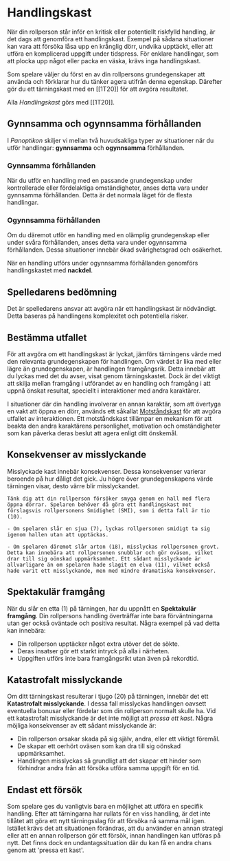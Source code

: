 # Handlingskast

När din rollperson står inför en kritisk eller potentiellt riskfylld handling, är det dags att genomföra ett handlingskast. Exempel på sådana situationer kan vara att försöka låsa upp en krånglig dörr, undvika upptäckt, eller att utföra en komplicerad uppgift under tidspress. För enklare handlingar, som att plocka upp något eller packa en väska, krävs inga handlingskast.

Som spelare väljer du först en av din rollpersons grundegenskaper att använda och förklarar hur du tänker agera utifrån denna egenskap. Därefter gör du ett tärningskast med en [[1T20]] för att avgöra resultatet.

Alla *Handlingskast* görs med [[1T20]].

## Gynnsamma och ogynnsamma förhållanden

I *Panoptikon* skiljer vi mellan två huvudsakliga typer av situationer när du utför handlingar: **gynnsamma** och **ogynnsamma** förhållanden.

### Gynnsamma förhållanden

När du utför en handling med en passande grundegenskap under kontrollerade eller fördelaktiga omständigheter, anses detta vara under gynnsamma förhållanden. Detta är det normala läget för de flesta handlingar.

### Ogynnsamma förhållanden

Om du däremot utför en handling med en olämplig grundegenskap eller under svåra förhållanden, anses detta vara under ogynnsamma förhållanden. Dessa situationer innebär ökad svårighetsgrad och osäkerhet.

När en handling utförs under ogynnsamma förhållanden genomförs handlingskastet med **nackdel**.

## Spelledarens bedömning

Det är spelledarens ansvar att avgöra när ett handlingskast är nödvändigt. Detta baseras på handlingens komplexitet och potentiella risker.

## Bestämma utfallet

För att avgöra om ett handlingskast är lyckat, jämförs tärningens värde med den relevanta grundegenskapen för handlingen. Om värdet är lika med eller lägre än grundegenskapen, är handlingen framgångsrik. Detta innebär att du lyckas med det du avser, visat genom tärningskastet. Dock är det viktigt att skilja mellan framgång i utförandet av en handling och framgång i att uppnå önskat resultat, speciellt i interaktioner med andra karaktärer.

I situationer där din handling involverar en annan karaktär, som att övertyga en vakt att öppna en dörr, används ett såkallat [Motståndskast](resistance-roll.md) för att avgöra utfallet av interaktionen. Ett motståndskast tillämpar en mekanism för att beakta den andra karaktärens personlighet, motivation och omständigheter som kan påverka deras beslut att agera enligt ditt önskemål.

## Konsekvenser av misslyckande

Misslyckade kast innebär konsekvenser. Dessa konsekvenser varierar beroende på hur dåligt det gick. Ju högre över grundegenskapens värde tärningen visar, desto värre blir misslyckandet.

```admonish example title="Exempel"
Tänk dig att din rollperson försöker smyga genom en hall med flera öppna dörrar. Spelaren behöver då göra ett handlingskast mot förslagsvis rollpersonens Smidighet (SMI), som i detta fall är tio (10). 

- Om spelaren slår en sjua (7), lyckas rollpersonen smidigt ta sig igenom hallen utan att upptäckas.

- Om spelaren däremot slår arton (18), misslyckas rollpersonen grovt. Detta kan innebära att rollpersonen snubblar och gör oväsen, vilket drar till sig oönskad uppmärksamhet. Ett sådant misslyckande är allvarligare än om spelaren hade slagit en elva (11), vilket också hade varit ett misslyckande, men med mindre dramatiska konsekvenser.
```

## Spektakulär framgång

När du slår en etta (1) på tärningen, har du uppnått en **Spektakulär framgång**. Din rollpersons handling överträffar inte bara förväntningarna utan ger också oväntade och positiva resultat. Några exempel på vad detta kan innebära:

- Din rollperson upptäcker något extra utöver det de sökte.
- Deras insatser gör ett starkt intryck på alla i närheten.
- Uppgiften utförs inte bara framgångsrikt utan även på rekordtid.

## Katastrofalt misslyckande

Om ditt tärningskast resulterar i tjugo (20) på tärningen, innebär det ett **Katastrofalt misslyckande**. I dessa fall misslyckas handlingen oavsett eventuella bonusar eller fördelar som din rollperson normalt skulle ha. Vid ett katastrofalt misslyckande är det inte möjligt att *pressa ett kast*. Några möjliga konsekvenser av ett sådant misslyckande är:

- Din rollperson orsakar skada på sig själv, andra, eller ett viktigt föremål.
- De skapar ett oerhört oväsen som kan dra till sig oönskad uppmärksamhet.
- Handlingen misslyckas så grundligt att det skapar ett hinder som förhindrar andra från att försöka utföra samma uppgift för en tid.

## Endast ett försök

Som spelare ges du vanligtvis bara en möjlighet att utföra en specifik handling. Efter att tärningarna har rullats för en viss handling, är det inte tillåtet att göra ett nytt tärningsslag för att försöka nå samma mål igen. Istället krävs det att situationen förändras, att du använder en annan strategi eller att en annan rollperson gör ett försök, innan handlingen kan utföras på nytt. Det finns dock en undantagssituation där du kan få en andra chans genom att 'pressa ett kast'.
